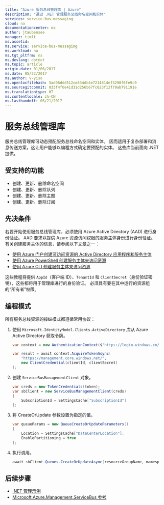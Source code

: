 ```yaml
---
title: "Azure 服务总线管理库 | Azure"
description: "通过 .NET 管理服务总线命名空间和实体"
services: service-bus-messaging
cloud: na
documentationcenter: na
author: jtaubensee
manager: timlt
ms.assetid: 
ms.service: service-bus-messaging
ms.workload: na
ms.tgt_pltfrm: na
ms.devlang: dotnet
ms.topic: article
origin.date: 01/06/2017
ms.date: 05/22/2017
ms.author: v-yiso
ms.openlocfilehash: 5ad96ddd512ce834db4e7214814ef3290f6fe9c9
ms.sourcegitcommit: 033f4f0e41d31d256b67fc623f12f79ab791191e
ms.translationtype: HT
ms.contentlocale: zh-CN
ms.lasthandoff: 06/21/2017
---
```

# <a name="service-bus-management-libraries"></a>服务总线管理库

服务总线管理库可动态预配服务总线命名空间和实体。 因而适用于复杂部署和消息传送方案，这让用户能够以编程方式确定要预配的实体。 这些库当前面向 .NET 提供。

## <a name="supported-functionality"></a>受支持的功能

* 创建、更新、删除命名空间
* 创建、更新、删除队列
* 创建、更新、删除主题
* 创建、更新、删除订阅

## <a name="prerequisites"></a>先决条件

若要开始使用服务总线管理库，必须使用 Azure Active Directory (AAD) 进行身份验证。 AAD 要求以提供 Azure 资源访问权限的服务主体身份进行身份验证。 有关创建服务主体的信息，请参阅以下文章之一：  

* [使用 Azure 门户创建可访问资源的 Active Directory 应用程序和服务主体](../azure-resource-manager/resource-group-create-service-principal-portal.md)
* [使用 Azure PowerShell 创建服务主体来访问资源](../azure-resource-manager/resource-group-authenticate-service-principal.md)
* [使用 Azure CLI 创建服务主体来访问资源](../azure-resource-manager/resource-group-authenticate-service-principal-cli.md)

这些教程将提供 `AppId`（客户端 ID）、`TenantId` 和 `ClientSecret`（身份验证密钥），这些都将用于管理库进行的身份验证。 必须具有要在其中运行的资源组的“所有者”权限。

## <a name="programming-pattern"></a>编程模式

所有服务总线资源的操纵模式都遵循常用协议：

1. 使用 `Microsoft.IdentityModel.Clients.ActiveDirectory` 库从 Azure Active Directory 获取令牌。
    ```csharp
    var context = new AuthenticationContext($"https://login.windows.cn/{tenantId}");

    var result = await context.AcquireTokenAsync(
        "https://management.core.windows.net/",
        new ClientCredential(clientId, clientSecret)
    );
    ```

1. 创建 `ServiceBusManagementClient` 对象。
    ```csharp
    var creds = new TokenCredentials(token);
    var sbClient = new ServiceBusManagementClient(creds)
    {
        SubscriptionId = SettingsCache["SubscriptionId"]
    };
    ```

1. 将 CreateOrUpdate 参数设置为指定的值。
    ```csharp
    var queueParams = new QueueCreateOrUpdateParameters()
    {
        Location = SettingsCache["DataCenterLocation"],
        EnablePartitioning = true
    };
    ```

1. 执行调用。
    ```csharp
    await sbClient.Queues.CreateOrUpdateAsync(resourceGroupName, namespaceName, QueueName, queueParams);
    ```

## <a name="next-steps"></a>后续步骤
* [.NET 管理示例](https://github.com/Azure-Samples/service-bus-dotnet-management/)
* [Microsoft.Azure.Management.ServiceBus 参考](https://docs.microsoft.com/en-us/dotnet/api/Microsoft.Azure.Management.ServiceBus)